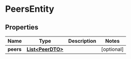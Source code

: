
# PeersEntity

## Properties
Name | Type | Description | Notes
------------ | ------------- | ------------- | -------------
**peers** | [**List&lt;PeerDTO&gt;**](PeerDTO.md) |  |  [optional]



